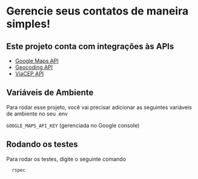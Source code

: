 
# Gerencie seus contatos de maneira simples!

## Este projeto conta com integrações às APIs

 - [Google Maps API](https://developers.google.com/maps/documentation/javascript?hl=pt-br)
 - [Geocoding API](https://developers.google.com/maps/documentation/geocoding/overview)
 - [ViaCEP API](https://viacep.com.br/)


## Variáveis de Ambiente

Para rodar esse projeto, você vai precisar adicionar as seguintes variáveis de ambiente no seu .env

`GOOGLE_MAPS_API_KEY` (gerenciada no Google console)




## Rodando os testes

Para rodar os testes, digite o seguinte comando

```bash
  rspec 
```

